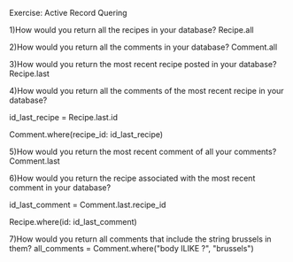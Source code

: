 Exercise: Active Record Quering

1)How would you return all the recipes in your database?
Recipe.all

2)How would you return all the comments in your database?
Comment.all

3)How would you return the most recent recipe posted in your database?
Recipe.last

4)How would you return all the comments of the most recent recipe in your database?

id_last_recipe = Recipe.last.id

Comment.where(recipe_id: id_last_recipe)

5)How would you return the most recent comment of all your comments?
Comment.last

6)How would you return the recipe associated with the most recent comment in your database?

id_last_comment = Comment.last.recipe_id

Recipe.where(id: id_last_comment)

7)How would you return all comments that include the string brussels in them?
all_comments = Comment.where("body ILIKE ?", "brussels")

